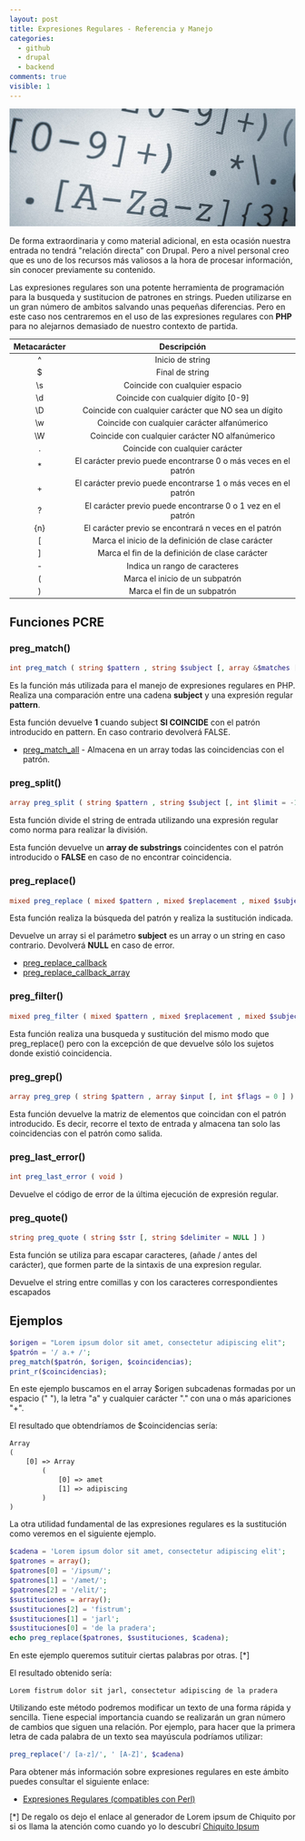 ```yaml
---
layout: post
title: Expresiones Regulares - Referencia y Manejo
categories:
  - github
  - drupal
  - backend
comments: true
visible: 1
---
```

![Expresiones Regulares](/images/url-regex.jpg)

De forma extraordinaria y como material adicional, en esta ocasión nuestra entrada no tendrá "relación directa" con Drupal.
Pero a nivel personal creo que es uno de los recursos más valiosos a la hora de procesar información, sin conocer previamente su contenido.


Las expresiones regulares son una potente herramienta de programación para la busqueda y sustitucion de patrones en strings.
Pueden utilizarse en un gran número de ambitos salvando unas pequeñas diferencias.
Pero en este caso nos centraremos en el uso de las expresiones regulares con **PHP** para no alejarnos demasiado de nuestro contexto de partida.

| Metacarácter |                          Descripción                               |
|:------------:|:------------------------------------------------------------------:|
| ^            |  Inicio de string                                                  |
| $            |  Final de string                                                   |
| \s           |  Coincide con cualquier espacio                                    |
| \d           |  Coincide con cualquier dígito [0-9]                               |
| \D           |  Coincide con cualquier carácter que NO sea un dígito              |
| \w           |  Coincide con cualquier carácter alfanúmerico                      |
| \W           |  Coincide con cualquier carácter NO alfanúmerico                   |
| .            |  Coincide con cualquier carácter                                   |
| *            |  El carácter previo puede encontrarse 0 o más veces en el patrón   |
| +            |  El carácter previo puede encontrarse 1 o más veces en el patrón   |
| ?            |  El carácter previo puede encontrarse 0 o 1 vez en el patrón       |
| {n}          |  El carácter previo se encontrará n veces en el patrón             |
| [            |  Marca el inicio de la definición de clase carácter                |
| ]            |  Marca el fin de la definición de clase carácter                   |
| -            |  Indica un rango de caracteres                                     |
| (            |  Marca el inicio de un subpatrón                                   |
| )            |  Marca el fin de un subpatrón                                      |


## Funciones PCRE

### preg_match()
  ```php
int preg_match ( string $pattern , string $subject [, array &$matches [, int $flags = 0 [, int $offset = 0 ]]] )
  ```

  Es la función más utilizada para el manejo de expresiones regulares en PHP.
  Realiza una comparación entre una cadena **subject** y una expresión regular **pattern**.

  Esta función devuelve **1** cuando subject **SI COINCIDE** con el patrón introducido en pattern. En caso contrario devolverá FALSE.

   - [preg_match_all](http://php.net/manual/es/function.preg-match-all.php) - Almacena en un array todas las coincidencias con el patrón.

### preg_split()
  ```php
array preg_split ( string $pattern , string $subject [, int $limit = -1 [, int $flags = 0 ]] )
  ```
  Esta función divide el string de entrada utilizando una expresión regular como norma para realizar la división.

  Esta función devuelve un **array de substrings** coincidentes con el patrón introducido o **FALSE** en caso de no encontrar coincidencia.

### preg_replace()
  ```php
mixed preg_replace ( mixed $pattern , mixed $replacement , mixed $subject [, int $limit = -1 [, int &$count ]] )
  ```
  Esta función realiza la búsqueda del patrón y realiza la sustitución indicada.

  Devuelve un array si el parámetro **subject** es un array o un string en caso contrario. Devolverá **NULL** en caso de error.
   * [preg_replace_callback](http://php.net/manual/es/function.preg-replace-callback.php)
   * [preg_replace_callback_array](http://php.net/manual/es/function.preg-replace-callback-array.php)

### preg_filter()
  ```php
mixed preg_filter ( mixed $pattern , mixed $replacement , mixed $subject [, int $limit = -1 [, int &$count ]] )
  ```
  Esta función realiza una busqueda y sustitución del mismo modo que preg_replace() pero con la excepción de que devuelve sólo los sujetos donde existió coincidencia.

### preg_grep()
  ```php
array preg_grep ( string $pattern , array $input [, int $flags = 0 ] )
  ```
  Esta función devuelve la matriz de elementos que coincidan con el patrón introducido.
  Es decir, recorre el texto de entrada y almacena tan solo las coincidencias con el patrón como salida.

### preg_last_error()
  ```php
int preg_last_error ( void )
  ```
  Devuelve el código de error de la última ejecución de expresión regular.

### preg_quote()
  ```php
string preg_quote ( string $str [, string $delimiter = NULL ] )
  ```
  Esta función se utiliza para escapar caracteres, (añade / antes del carácter), que formen parte de la sintaxis de una expresion regular.

  Devuelve el string entre comillas y con los caracteres correspondientes escapados


## Ejemplos


  ```php
$origen = "Lorem ipsum dolor sit amet, consectetur adipiscing elit";
$patrón = '/ a.+ /';
preg_match($patrón, $origen, $coincidencias);
print_r($coincidencias);
  ```
  En este ejemplo buscamos en el array $origen subcadenas formadas por un espacio (" "), la letra "a" y cualquier carácter "." con una o más apariciones "+".

  El resultado que obtendríamos de $coincidencias sería:

    Array
    (
        [0] => Array
            (
                [0] => amet
                [1] => adipiscing
            )
    )

  La otra utilidad fundamental de las expresiones regulares es la sustitución como veremos en el siguiente ejemplo.

  ```php
$cadena = 'Lorem ipsum dolor sit amet, consectetur adipiscing elit';
$patrones = array();
$patrones[0] = '/ipsum/';
$patrones[1] = '/amet/';
$patrones[2] = '/elit/';
$sustituciones = array();
$sustituciones[2] = 'fistrum';
$sustituciones[1] = 'jarl';
$sustituciones[0] = 'de la pradera';
echo preg_replace($patrones, $sustituciones, $cadena);
  ```

  En este ejemplo queremos sutituir ciertas palabras por otras. [*]

  El resultado obtenido sería:

    Lorem fistrum dolor sit jarl, consectetur adipiscing de la pradera

  Utilizando este método podremos modificar un texto de una forma rápida y sencilla.
  Tiene especial importancia cuando se realizarán un gran número de cambios que siguen una relación.
  Por ejemplo, para hacer que la primera letra de cada palabra de un texto sea mayúscula podríamos utilizar:

  ```php
preg_replace('/ [a-z]/', ' [A-Z]', $cadena)
  ```

Para obtener más información sobre expresiones regulares en este ámbito puedes consultar el siguiente enlace:
* [Expresiones Regulares (compatibles con Perl)](http://php.net/manual/es/book.pcre.php)



[*] De regalo os dejo el enlace al generador de Lorem ipsum de Chiquito por si os llama la atención como cuando yo lo descubrí
[Chiquito Ipsum](http://chiquitoipsum.com)

